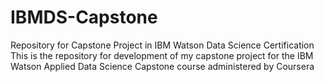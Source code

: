 # IBMDS-Capstone
Repository for Capstone Project in IBM Watson Data Science Certification
This is the repository for development of my capstone project for the IBM Watson Applied Data Science Capstone course administered by Coursera

